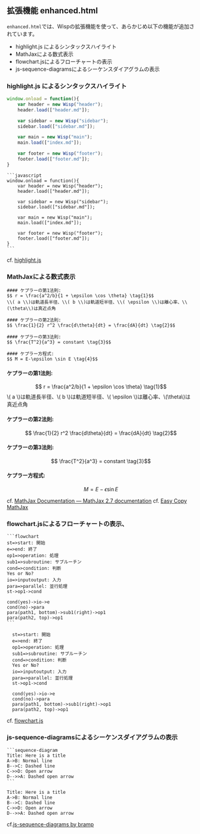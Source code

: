 
## 拡張機能 enhanced.html
`enhanced.html`では、Wispの拡張機能を使って、あらかじめ以下の機能が追加されています。

- highlight.js によるシンタックスハイライト
- MathJaxによる数式表示
- flowchart.jsによるフローチャートの表示
- js-sequence-diagramsによるシーケンスダイアグラムの表示

### highlight.js によるシンタックスハイライト
```javascript
window.onload = function(){
    var header = new Wisp("header");
    header.load(["header.md"]);

    var sidebar = new Wisp("sidebar");
    sidebar.load(["sidebar.md"]);

    var main = new Wisp("main");
    main.load(["index.md"]);

    var footer = new Wisp("footer");
    footer.load(["footer.md"]);
}
```

    ```javascript
    window.onload = function(){
        var header = new Wisp("header");
        header.load(["header.md"]);

        var sidebar = new Wisp("sidebar");
        sidebar.load(["sidebar.md"]);

        var main = new Wisp("main");
        main.load(["index.md"]);

        var footer = new Wisp("footer");
        footer.load(["footer.md"]);
    }
    ```

cf. [highlight.js](https://highlightjs.org/)

### MathJaxによる数式表示

```
#### ケプラーの第1法則:
$$ r = \frac{a^2/b}{1 + \epsilon \cos \theta} \tag{1}$$
\\( a \\)は軌道長半径、\\( b \\)は軌道短半径、\\( \epsilon \\)は離心率、\\(\theta\\)は真近点角  

#### ケプラーの第2法則:
$$ \frac{1}{2} r^2 \frac{d\theta}{dt} = \frac{dA}{dt} \tag{2}$$

#### ケプラーの第3法則:
$$ \frac{T^2}{a^3} = constant \tag{3}$$

#### ケプラー方程式:
$$ M = E-\epsilon \sin E \tag{4}$$
```

#### ケプラーの第1法則:
$$ r = \frac{a^2/b}{1 + \epsilon \cos \theta} \tag{1}$$
\\( a \\)は軌道長半径、\\( b \\)は軌道短半径、\\( \epsilon \\)は離心率、\\(\theta\\)は真近点角  

#### ケプラーの第2法則:
$$ \frac{1}{2} r^2 \frac{d\theta}{dt} = \frac{dA}{dt} \tag{2}$$

#### ケプラーの第3法則:
$$ \frac{T^2}{a^3} = constant \tag{3}$$

#### ケプラー方程式:
$$ M = E-\epsilon \sin E \tag{4}$$

cf. [MathJax Documentation — MathJax 2.7 documentation](http://docs.mathjax.org/en/latest/index.html#)
cf. [Easy Copy MathJax](http://easy-copy-mathjax.xxxx7.com/)

### flowchart.jsによるフローチャートの表示、

    ```flowchart
    st=>start: 開始
    e=>end: 終了
    op1=>operation: 処理
    sub1=>subroutine: サブルーチン
    cond=>condition: 判断
    Yes or No?
    io=>inputoutput: 入力
    para=>parallel: 並行処理
    st->op1->cond
    
    cond(yes)->io->e
    cond(no)->para
    para(path1, bottom)->sub1(right)->op1
    para(path2, top)->op1
    ```

```flowchart
  st=>start: 開始
  e=>end: 終了
  op1=>operation: 処理
  sub1=>subroutine: サブルーチン
  cond=>condition: 判断
  Yes or No?
  io=>inputoutput: 入力
  para=>parallel: 並行処理
  st->op1->cond
  
  cond(yes)->io->e
  cond(no)->para
  para(path1, bottom)->sub1(right)->op1
  para(path2, top)->op1

```

cf. [flowchart.js](https://flowchart.js.org/)


### js-sequence-diagramsによるシーケンスダイアグラムの表示

    ```sequence-diagram
    Title: Here is a title
    A->B: Normal line
    B-->C: Dashed line
    C->>D: Open arrow
    D-->>A: Dashed open arrow
    ```

```sequence-diagram
Title: Here is a title
A->B: Normal line
B-->C: Dashed line
C->>D: Open arrow
D-->>A: Dashed open arrow
```

cf.[js-sequence-diagrams by bramp](https://bramp.github.io/js-sequence-diagrams/)
